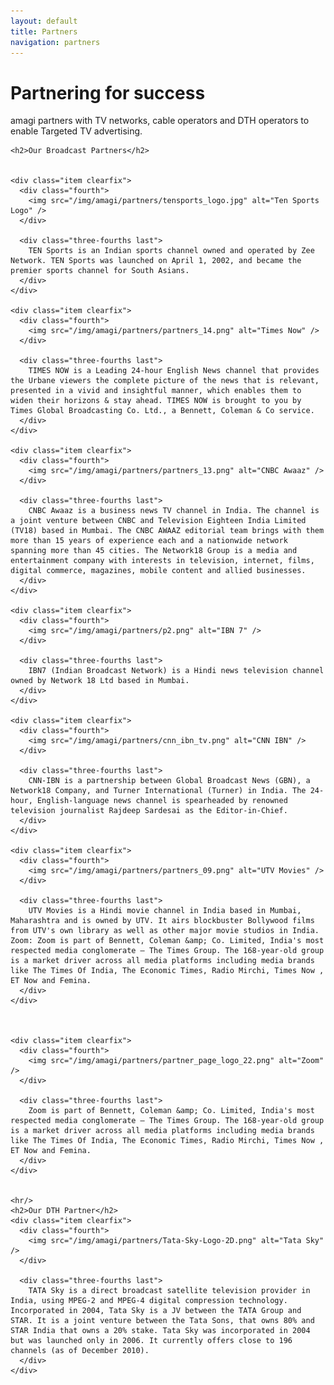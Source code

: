 ```yaml
---
layout: default
title: Partners
navigation: partners
---
```

<div class="main-content">
  <div class="clearfix">
    <h1>Partnering for success</h1>
    <p>amagi partners with TV networks, cable operators and DTH operators to enable Targeted TV advertising. </p>

    <h2>Our Broadcast Partners</h2>


    <div class="item clearfix">
      <div class="fourth">
        <img src="/img/amagi/partners/tensports_logo.jpg" alt="Ten Sports Logo" />
      </div>

      <div class="three-fourths last">
        TEN Sports is an Indian sports channel owned and operated by Zee Network. TEN Sports was launched on April 1, 2002, and became the premier sports channel for South Asians. 
      </div>
    </div>

    <div class="item clearfix">
      <div class="fourth">
        <img src="/img/amagi/partners/partners_14.png" alt="Times Now" />
      </div>

      <div class="three-fourths last">
        TIMES NOW is a Leading 24-hour English News channel that provides the Urbane viewers the complete picture of the news that is relevant, presented in a vivid and insightful manner, which enables them to widen their horizons & stay ahead. TIMES NOW is brought to you by Times Global Broadcasting Co. Ltd., a Bennett, Coleman & Co service. 
      </div>
    </div>

    <div class="item clearfix">
      <div class="fourth">
        <img src="/img/amagi/partners/partners_13.png" alt="CNBC Awaaz" />
      </div>

      <div class="three-fourths last">
        CNBC Awaaz is a business news TV channel in India. The channel is a joint venture between CNBC and Television Eighteen India Limited (TV18) based in Mumbai. The CNBC AWAAZ editorial team brings with them more than 15 years of experience each and a nationwide network spanning more than 45 cities. The Network18 Group is a media and entertainment company with interests in television, internet, films, digital commerce, magazines, mobile content and allied businesses.
      </div>
    </div>

    <div class="item clearfix">
      <div class="fourth">
        <img src="/img/amagi/partners/p2.png" alt="IBN 7" />
      </div>

      <div class="three-fourths last">
        IBN7 (Indian Broadcast Network) is a Hindi news television channel owned by Network 18 Ltd based in Mumbai. 
      </div>
    </div>

    <div class="item clearfix">
      <div class="fourth">
        <img src="/img/amagi/partners/cnn_ibn_tv.png" alt="CNN IBN" />
      </div>

      <div class="three-fourths last">
        CNN-IBN is a partnership between Global Broadcast News (GBN), a Network18 Company, and Turner International (Turner) in India. The 24-hour, English-language news channel is spearheaded by renowned television journalist Rajdeep Sardesai as the Editor-in-Chief. 
      </div>
    </div>

    <div class="item clearfix">
      <div class="fourth">
        <img src="/img/amagi/partners/partners_09.png" alt="UTV Movies" />
      </div>

      <div class="three-fourths last">
        UTV Movies is a Hindi movie channel in India based in Mumbai, Maharashtra and is owned by UTV. It airs blockbuster Bollywood films from UTV's own library as well as other major movie studios in India.  Zoom: Zoom is part of Bennett, Coleman &amp; Co. Limited, India's most respected media conglomerate – The Times Group. The 168-year-old group is a market driver across all media platforms including media brands like The Times Of India, The Economic Times, Radio Mirchi, Times Now , ET Now and Femina.
      </div>
    </div>



    <div class="item clearfix">
      <div class="fourth">
        <img src="/img/amagi/partners/partner_page_logo_22.png" alt="Zoom" />
      </div>

      <div class="three-fourths last">
        Zoom is part of Bennett, Coleman &amp; Co. Limited, India's most respected media conglomerate – The Times Group. The 168-year-old group is a market driver across all media platforms including media brands like The Times Of India, The Economic Times, Radio Mirchi, Times Now , ET Now and Femina.
      </div>
    </div>


    <hr/>
    <h2>Our DTH Partner</h2>
    <div class="item clearfix">
      <div class="fourth">
        <img src="/img/amagi/partners/Tata-Sky-Logo-2D.png" alt="Tata Sky" />
      </div>

      <div class="three-fourths last">
        TATA Sky is a direct broadcast satellite television provider in India, using MPEG-2 and MPEG-4 digital compression technology. Incorporated in 2004, Tata Sky is a JV between the TATA Group and STAR. It is a joint venture between the Tata Sons, that owns 80% and STAR India that owns a 20% stake. Tata Sky was incorporated in 2004 but was launched only in 2006. It currently offers close to 196 channels (as of December 2010).
      </div>
    </div>

  </div>
</div>

